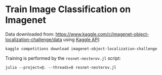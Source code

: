 # Train Image Classification on Imagenet

Data downloaded from: https://www.kaggle.com/c/imagenet-object-localization-challenge/data using [Kaggle API](https://github.com/Kaggle/kaggle-api):

```
kaggle competitions download imagenet-object-localization-challenge
```

Training is performed by the `resnet-nesterov.jl` script: 

```
julia --project=@. --threads=8 resnet-nesterov.jl
```

